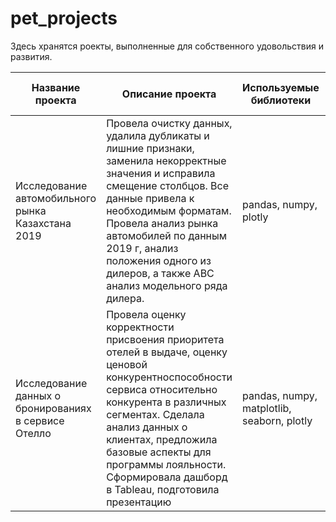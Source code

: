# pet_projects

Здесь хранятся роекты, выполненные для собственного удовольствия и развития.

| Название проекта  | Описание проекта | Используемые библиотеки | Ссылка на HTML |
| ----------------- | ---------------- | ----------------------- | -------------- |
| Исследование автомобильного рынка Казахстана 2019 | Провела очистку данных, удалила дубликаты и лишние признаки, заменила некорректные значения и исправила смещение столбцов. Все данные привела к необходимым форматам. Провела анализ рынка автомобилей по данным 2019 г, анализ положения одного из дилеров, а также ABC анализ модельного ряда дилера. | pandas, numpy, plotly | [скачать HTML](https://disk.yandex.ru/d/TYrnajjTiUCQtw) |
|   Исследование данных о бронированиях в сервисе Отелло    | Провела оценку корректности присвоения приоритета отелей в выдаче, оценку ценовой конкурентноспособности сервиса относительно конкурента в различных сегментах. Сделала анализ данных о клиентах, предложила базовые аспекты для программы лояльности. Сформировала дашборд в Tableau, подготовила презентацию  | pandas, numpy, matplotlib, seaborn, plotly  | [скачать HTML](https://drive.google.com/uc?export=download&confirm=no_antivirus&id=1aj4xoMsXzj-S2Av663XqmpmZjNK4TbRC) |
